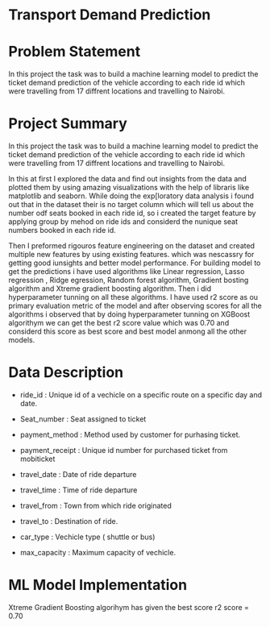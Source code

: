 
# Transport Demand Prediction



# Problem Statement

In this project the task was to build a machine learning model to predict the ticket demand prediction of the vehicle according to each ride id which were travelling from 17 diffrent locations and travelling to Nairobi.

# Project Summary 

In this project the task was to build a machine learning model to predict the ticket demand prediction of the vehicle according to each ride id which were travelling from 17 diffrent locations and travelling to Nairobi.

In this at first I explored the data and find out insights from the data and plotted them by using amazing visualizations with the help of libraris like matplotlib and seaborn. While doing the exp[loratory data analysis i found out that in the dataset their is no target column which will tell us about the number odf seats booked in each ride id, so i created the target feature by applying group by mehod on ride ids and considerd the nunique seat numbers booked in each ride id.

Then I preformed rigouros feature engineering on the dataset and created multiple new features by using existing features. which was nescassry for getting good iunsights and better model performance. For building model to get the predictions i have used algorithms like Linear regression, Lasso regression , Ridge egression, Random forest algorithm, Gradient bosting algorithm and Xtreme gradient boosting algorithm. Then i did hyperparameter tunning on all these algorithms. I have used r2 score as ou primary evaluation metric of the model and after observing scores for all the algorithms i observed that by doing hyperparameter tunning on XGBoost algorithym we can get the best r2 score value which was 0.70 and considerd this score as best score and best model anmong all the other models.


# Data Description



- ride_id : Unique id of a vechicle on a specific route on a specific day and date.

- Seat_number : Seat assigned to ticket

- payment_method : Method used by customer for purhasing ticket.

- payment_receipt : Unique id number for purchased ticket from mobiticket

- travel_date : Date of ride departure

- travel_time : Time of ride departure

- travel_from : Town from which ride originated

- travel_to : Destination of ride.

- car_type : Vechicle type ( shuttle or bus)

- max_capacity : Maximum capacity of vechicle.


# ML Model Implementation

Xtreme Gradient Boosting algorihym has given the best score  r2 score = 0.70

